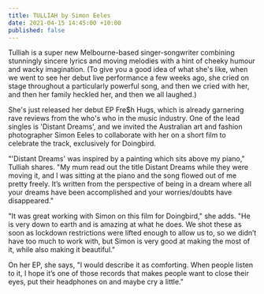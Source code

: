 ```yaml
---
title: TULLIAH by Simon Eeles
date: 2021-04-15 14:45:00 +10:00
published: false
---
```


Tulliah is a super new Melbourne-based singer-songwriter combining stunningly sincere lyrics and moving melodies with a hint of cheeky humour and wacky imagination. (To give you a good idea of what she's like, when we went to see her debut live performance a few weeks ago, she cried on stage throughout a particularly powerful song, and then we cried with her, and then her family heckled her, and then we all laughed.) 

She's just released her debut EP Fre$h Hugs, which is already garnering rave reviews from the who's who in the music industry. One of the lead singles is 'Distant Dreams', and we invited the Australian art and fashion photographer Simon Eeles to collaborate with her on a short film to celebrate the track, exclusively for Doingbird. 

"'Distant Dreams' was inspired by a painting which sits above my piano," Tulliah shares. "My mum read out the title Distant Dreams while they were moving it, and I was sitting at the piano and the song flowed out of me pretty freely. It’s written from the perspective of being in a dream where all your dreams have been accomplished and your worries/doubts have disappeared."  

"It was great working with Simon on this film for Doingbird," she adds. "He is very down to earth and is amazing at what he does. We shot these as soon as lockdown restrictions were lifted enough to allow us to, so we didn’t have too much to work with, but Simon is very good at making the most of it, while also making it beautiful." 

On her EP, she says, "I would describe it as comforting. When people listen to it, I hope it’s one of those records that makes people want to close their eyes, put their headphones on and maybe cry a little."
